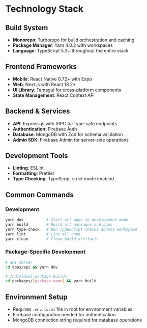 # Technology Stack

## Build System
- **Monorepo**: Turborepo for build orchestration and caching
- **Package Manager**: Yarn 4.0.2 with workspaces
- **Language**: TypeScript 5.3+ throughout the entire stack

## Frontend Frameworks
- **Mobile**: React Native 0.72+ with Expo
- **Web**: Next.js with React 18.2+
- **UI Library**: Tamagui for cross-platform components
- **State Management**: React Context API

## Backend & Services
- **API**: Express.js with tRPC for type-safe endpoints
- **Authentication**: Firebase Auth
- **Database**: MongoDB with Zod for schema validation
- **Admin SDK**: Firebase Admin for server-side operations

## Development Tools
- **Linting**: ESLint
- **Formatting**: Prettier
- **Type Checking**: TypeScript strict mode enabled

## Common Commands

### Development
```bash
yarn dev          # Start all apps in development mode
yarn build        # Build all packages and apps
yarn type-check   # Run TypeScript checks across workspace
yarn lint         # Lint all code
yarn clean        # Clean build artifacts
```

### Package-Specific Development
```bash
# API server
cd apps/api && yarn dev

# Individual package builds
cd packages/[package-name] && yarn build
```

## Environment Setup
- Requires `.env.local` file in root for environment variables
- Firebase configuration needed for authentication
- MongoDB connection string required for database operations
